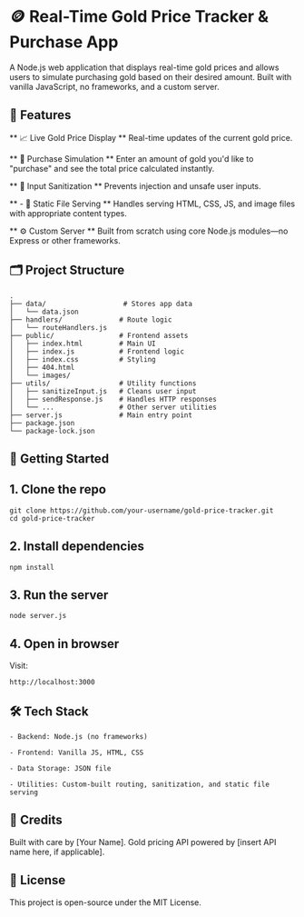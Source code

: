 # 🪙 Real-Time Gold Price Tracker & Purchase App

A Node.js web application that displays real-time gold prices and allows users to simulate purchasing gold based on their desired amount. Built with vanilla JavaScript, no frameworks, and a custom server.
## 📌 Features

** 📈 Live Gold Price Display **
    Real-time updates of the current gold price.

** 🛒 Purchase Simulation **
    Enter an amount of gold you'd like to "purchase" and see the total price calculated instantly.

** 🧼 Input Sanitization **
    Prevents injection and unsafe user inputs.

** - 📁 Static File Serving **
    Handles serving HTML, CSS, JS, and image files with appropriate content types.

** ⚙️ Custom Server **
    Built from scratch using core Node.js modules—no Express or other frameworks.

## 🗂️ Project Structure
```
.
├── data/                   # Stores app data
│   └── data.json
├── handlers/              # Route logic
│   └── routeHandlers.js
├── public/                # Frontend assets
│   ├── index.html         # Main UI
│   ├── index.js           # Frontend logic
│   ├── index.css          # Styling
│   ├── 404.html
│   └── images/
├── utils/                 # Utility functions
│   ├── sanitizeInput.js   # Cleans user input
│   ├── sendResponse.js    # Handles HTTP responses
│   └── ...                # Other server utilities
├── server.js              # Main entry point
├── package.json
└── package-lock.json

```

## 🚀 Getting Started
## 1. Clone the repo

```
git clone https://github.com/your-username/gold-price-tracker.git
cd gold-price-tracker
```

## 2. Install dependencies

```
npm install
```

## 3. Run the server

```
node server.js
```

## 4. Open in browser

Visit:
```
http://localhost:3000
```

## 🛠 Tech Stack
    
    - Backend: Node.js (no frameworks)

    - Frontend: Vanilla JS, HTML, CSS

    - Data Storage: JSON file

    - Utilities: Custom-built routing, sanitization, and static file serving


## 🙌 Credits

Built with care by [Your Name].
Gold pricing API powered by [insert API name here, if applicable].

## 📄 License

This project is open-source under the MIT License.

